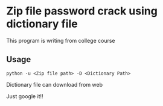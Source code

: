 # Zip file password crack using dictionary file

This program is writing from college course
## Usage 
	python -u <Zip file path> -D <Dictionary Path>

Dictionary file can download from web

Just google it!!



